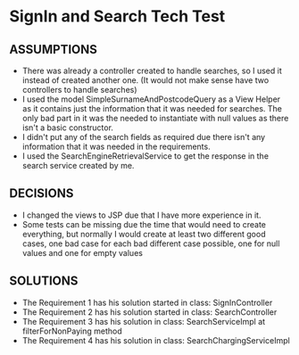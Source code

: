 # SignIn and Search Tech Test

## ASSUMPTIONS
- There was already a controller created to handle searches, so I used it instead of created another one. (It would not make sense have two controllers to handle searches)
- I used the model SimpleSurnameAndPostcodeQuery as a View Helper as it contains just the information that it was needed for searches. The only bad part in it was the needed to instantiate with null values as there isn't a basic constructor.
- I didn't put any of the search fields as required due there isn't any information that it was needed in the requirements.
- I used the SearchEngineRetrievalService to get the response in the search service created by me.


## DECISIONS
- I changed the views to JSP due that I have more experience in it.
- Some tests can be missing due the time that would need to create everything, but normally I would
create at least two different good cases, one bad case for each bad different case possible,
one for null values and one for empty values

## SOLUTIONS
- The Requirement 1 has his solution started in class: SignInController
- The Requirement 2 has his solution started in class: SearchController
- The Requirement 3 has his solution in class: SearchServiceImpl at filterForNonPaying method
- The Requirement 4 has his solution in class: SearchChargingServiceImpl